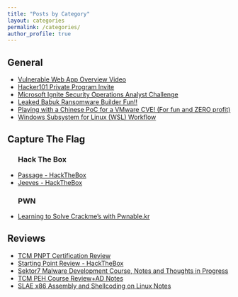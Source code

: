```yaml
---
title: "Posts by Category"
layout: categories
permalink: /categories/
author_profile: true
---
```

<h2>General</h2>

<ul>

  <li><a href="https://tkyn.dev/Vulnerable-Web-Apps-Overview/">Vulnerable Web App Overview Video</a></li>
  
<li><a href="https://tkyn.dev/Hacker101-CTF/">Hacker101 Private Program Invite</a></li>

<li><a href="https://tkyn.dev/Microsoft-Ignite-Security-Operations-Analyst-Challenge/">Microsoft Ignite Security Operations Analyst Challenge</a></li>

<li><a href="https://tkyn.dev/Leaked-Babuk-Ransomware-Builder-Fun/">Leaked Babuk Ransomware Builder Fun!!</a></li>

<li><a href="https://tkyn.dev/Playing-with-a-Chinese-PoC-for-a-VMware-CVE!-(For-fun-and-ZERO-profit/">Playing with a Chinese PoC for a VMware CVE! (For fun and ZERO profit)</a></li>

<li><a href="https://tkyn.dev/Windows-Subsystem-for-Linux-(WSL)-Workflow/">Windows Subsystem for Linux (WSL) Workflow</a></li>

</ul>

<h2>Capture The Flag</h2>
<ul>
<h3>Hack The Box</h3>
<li><a href="https://tkyn.dev/Passage_HackTheBox/">Passage - HackTheBox</a></li>
<li><a href="https://tkyn.dev/Jeeves-HackTheBox/">Jeeves - HackTheBox</a></li>
</ul>
<ul>
<h3>PWN</h3>
<li><a href="https://tkyn.dev/Learning-to-Solve-basic-Crackme's-with-Pwnable.kr/">Learning to Solve Crackme’s with Pwnable.kr</a></li>
</ul>

<h2>Reviews</h2>

<ul>

<li><a href="https://tkyn.dev/TCM-PNPT-Certification-Review/">TCM PNPT Certification Review</a></li>
  
<li><a href="https://tkyn.dev/HackTheBox-StartingPoint-Review/">Starting Point Review - HackTheBox</a></li>

<li><a href="https://tkyn.dev/Sektor7-Malware-Development-Course/">Sektor7 Malware Development Course, Notes and Thoughts in Progress</a></li>

<li><a href="https://tkyn.dev/TCM-PEH-Course-Review+AD-Notes/">TCM PEH Course Review+AD Notes</a></li>

<li><a href="https://tkyn.dev/SLAE-x86-Assembly-and-Shellcoding-on-Linux-Notes/">SLAE x86 Assembly and Shellcoding on Linux Notes</a></li>

</ul>
